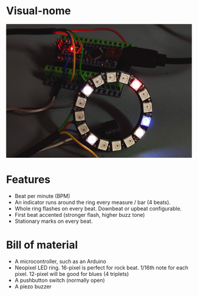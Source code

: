 # Visual-nome

![a picture](./demo/visualnome.jpg)

# Features
- Beat per minute (BPM)
- An indicator runs around the ring every measure / bar (4 beats).
- Whole ring flashes on every beat. Downbeat or upbeat configurable.
- First beat accented (stronger flash, higher buzz tone)
- Stationary marks on every beat.

# Bill of material
- A microcontroller, such as an Arduino
- Neopixel LED ring. 16-pixel is perfect for rock beat. 1/16th note for each pixel. 12-pixel will be good for blues (4 triplets)
- A pushbutton switch (normally open)
- A piezo buzzer
